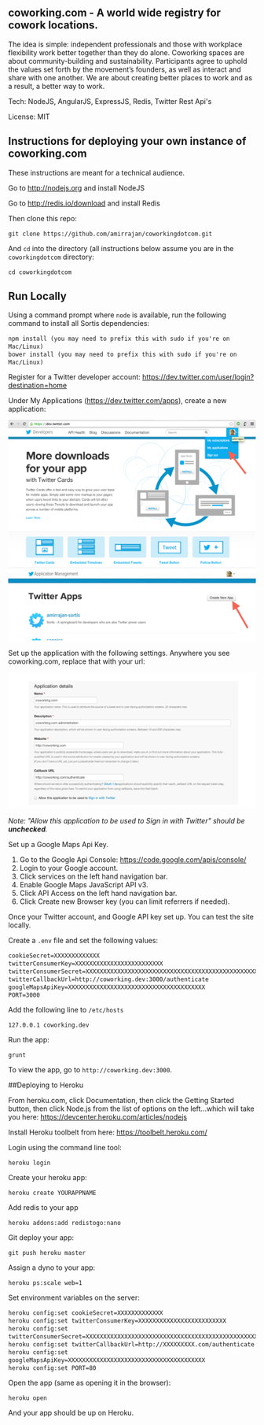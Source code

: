 ## coworking.com - A world wide registry for cowork locations.

The idea is simple: independent professionals and those with workplace flexibility work better together than they do alone. Coworking spaces are about community-building and sustainability. Participants agree to uphold the values set forth by the movement’s founders, as well as interact and share with one another. We are about creating better places to work and as a result, a better way to work.

Tech: NodeJS, AngularJS, ExpressJS, Redis, Twitter Rest Api's

License: MIT

## Instructions for deploying your own instance of coworking.com

These instructions are meant for a technical audience.

Go to http://nodejs.org and install NodeJS

Go to http://redis.io/download and install Redis

Then clone this repo:

    git clone https://github.com/amirrajan/coworkingdotcom.git

And `cd` into the directory (all instructions below assume you are in the `coworkingdotcom` directory:

    cd coworkingdotcom

## Run Locally

Using a command prompt where `node` is available, run the following command to install all Sortis dependencies:

    npm install (you may need to prefix this with sudo if you're on Mac/Linux)
    bower install (you may need to prefix this with sudo if you're on Mac/Linux)

Register for a Twitter developer account: https://dev.twitter.com/user/login?destination=home

Under My Applications (https://dev.twitter.com/apps), create a new application:

<img src="create-twitter-app.png" />

<img src="create-twitter-app-2.png" />

Set up the application with the following settings. Anywhere you see coworking.com, replace that with your url:

<img src="twitter-app-settings.png" />

*Note: "Allow this application to be used to Sign in with Twitter" should be **unchecked**.*

Set up a Google Maps Api Key.

1. Go to the Google Api Console: https://code.google.com/apis/console/
2. Login to your Google account.
3. Click services on the left hand navigation bar.
4. Enable Google Maps JavaScript API v3.
5. Click API Access on the left hand navigation bar.
6. Click Create new Browser key (you can limit referrers if needed).

Once your Twitter account, and Google API key set up. You can test the site locally.

Create a `.env` file and set the following values:

    cookieSecret=XXXXXXXXXXXXX
    twitterConsumerKey=XXXXXXXXXXXXXXXXXXXXXXXXX
    twitterConsumerSecret=XXXXXXXXXXXXXXXXXXXXXXXXXXXXXXXXXXXXXXXXXXXXXXXXXX
    twitterCallbackUrl=http://coworking.dev:3000/authenticate
    googleMapsApiKey=XXXXXXXXXXXXXXXXXXXXXXXXXXXXXXXXXXXXXXX
    PORT=3000

Add the following line to `/etc/hosts`

    127.0.0.1 coworking.dev

Run the app:

    grunt

To view the app, go to `http://coworking.dev:3000`.

##Deploying to Heroku

From heroku.com, click Documentation, then click the Getting Started button, then click Node.js from the list of options on the left...which will take you here: https://devcenter.heroku.com/articles/nodejs 

Install Heroku toolbelt from here: https://toolbelt.heroku.com/

Login using the command line tool:

    heroku login

Create your heroku app:

    heroku create YOURAPPNAME

Add redis to your app

    heroku addons:add redistogo:nano

Git deploy your app:

    git push heroku master

Assign a dyno to your app:

    heroku ps:scale web=1

Set environment variables on the server:

    heroku config:set cookieSecret=XXXXXXXXXXXXX
    heroku config:set twitterConsumerKey=XXXXXXXXXXXXXXXXXXXXXXXXX
    heroku config:set twitterConsumerSecret=XXXXXXXXXXXXXXXXXXXXXXXXXXXXXXXXXXXXXXXXXXXXXXXXXX
    heroku config:set twitterCallbackUrl=http://XXXXXXXXX.com/authenticate
    heroku config:set googleMapsApiKey=XXXXXXXXXXXXXXXXXXXXXXXXXXXXXXXXXXXXXXX
    heroku config:set PORT=80

Open the app (same as opening it in the browser):

    heroku open

And your app should be up on Heroku.
